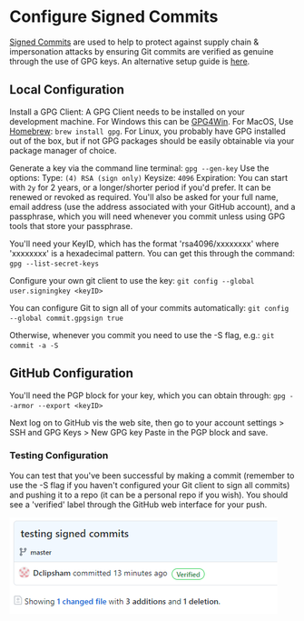 # Configure Signed Commits

[Signed Commits](https://docs.github.com/en/github/authenticating-to-github/managing-commit-signature-verification/signing-commits) are used to help to protect against supply chain & impersonation attacks by ensuring Git commits are verified as genuine through the use of GPG keys. An alternative setup guide is [here](https://withblue.ink/2020/05/17/how-and-why-to-sign-git-commits.html).

## Local Configuration
Install a GPG Client:
A GPG Client needs to be installed on your development machine. For Windows this can be [GPG4Win](https://www.gpg4win.org/). For MacOS, Use [Homebrew](https://brew.sh/): `brew install gpg`. For Linux, you probably have GPG installed out of the box, but if not GPG packages should be easily obtainable via your package manager of choice.

Generate a key via the command line terminal:
`gpg --gen-key`
Use the options:
Type: `(4) RSA (sign only)`
Keysize: `4096`
Expiration: You can start with `2y` for 2 years, or a longer/shorter period if you'd prefer. It can be renewed or revoked as required.
You'll also be asked for your full name, email address (use the address associated with your GitHub account), and a passphrase, which you will need whenever you commit unless using GPG tools that store your passphrase. 

You'll need your KeyID, which has the format 'rsa4096/xxxxxxxx' where 'xxxxxxxx' is a hexadecimal pattern. You can get this through the command:
`gpg --list-secret-keys`

Configure your own git client to use the key:
`git config --global user.signingkey <keyID>`

You can configure Git to sign all of your commits automatically:
`git config --global commit.gpgsign true`

Otherwise, whenever you commit you need to use the -S flag, e.g.:
`git commit -a -S`

## GitHub Configuration
You'll need the PGP block for your key, which you can obtain through:
`gpg --armor --export <keyID>`

Next log on to GitHub vis the web site, then go to your account settings > SSH and GPG Keys > New GPG key
Paste in the PGP block and save.

### Testing Configuration 
You can test that you've been successful by making a commit (remember to use the -S flag if you haven't configured your Git client to sign all commits) and pushing it to a repo (it can be a personal repo if you wish). You should see a 'verified' label through the GitHub web interface for your push.

![](./images/verified-commit.png)